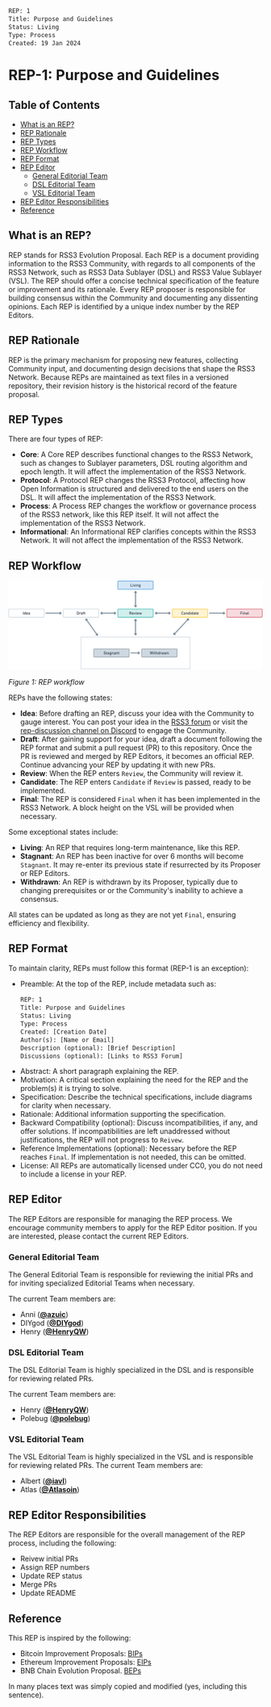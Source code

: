 ```
REP: 1
Title: Purpose and Guidelines
Status: Living
Type: Process
Created: 19 Jan 2024
```

# REP-1: Purpose and Guidelines

## Table of Contents

- [What is an REP?](#what-is-an-rep)
- [REP Rationale](#rep-rationale)
- [REP Types](#rep-types)
- [REP Workflow](#rep-workflow)
- [REP Format](#rep-format)
- [REP Editor](#rep-editor)
  - [General Editorial Team](#general-editorial-team)
  - [DSL Editorial Team](#dsl-editorial-team)
  - [VSL Editorial Team](#vsl-editorial-team)
- [REP Editor Responsibilities](#rep-editor-responsibilities)
- [Reference](#reference)

## What is an REP?

REP stands for RSS3 Evolution Proposal. Each REP is a document providing information to the RSS3 Community, with regards to all components of the RSS3 Network, such as RSS3 Data Sublayer (DSL) and RSS3 Value Sublayer (VSL). The REP should offer a concise technical specification of the feature or improvement and its rationale. Every REP proposer is responsible for building consensus within the Community and documenting any dissenting opinions. Each REP is identified by a unique index number by the REP Editors.

## REP Rationale

REP is the primary mechanism for proposing new features, collecting Community input, and documenting design decisions that shape the RSS3 Network. Because REPs are maintained as text files in a versioned repository, their revision history is the historical record of the feature proposal.

## REP Types

There are four types of REP:

- **Core**: A Core REP describes functional changes to the RSS3 Network, such as changes to Sublayer parameters, DSL routing algorithm and epoch length. It will affect the implementation of the RSS3 Network.
- **Protocol**: A Protocol REP changes the RSS3 Protocol, affecting how Open Information is structured and delivered to the end users on the DSL. It will affect the implementation of the RSS3 Network.
- **Process**: A Process REP changes the workflow or governance process of the RSS3 network, like this REP itself. It will not affect the implementation of the RSS3 Network.
- **Informational**: An Informational REP clarifies concepts within the RSS3 Network. It will not affect the implementation of the RSS3 Network.

## REP Workflow

![REP workflow](REP-1/REP-workflow.png)

*Figure 1: REP workflow*

REPs have the following states:

- **Idea**: Before drafting an REP, discuss your idea with the Community to gauge interest. You can post your idea in the [RSS3 forum](https://forum.rss3.io/) or visit the [rep-discussion channel on Discord](https://link.rss3.io/discord) to engage the Community.
- **Draft**: After gaining support for your idea, draft a document following the REP format and submit a pull request (PR) to this repository. Once the PR is reviewed and merged by REP Editors, it becomes an official REP. Continue advancing your REP by updating it with new PRs.
- **Review**: When the REP enters `Review`, the Community will review it.
- **Candidate**: The REP enters `Candidate` if `Review` is passed, ready to be implemented.
- **Final**: The REP is considered `Final` when it has been implemented in the RSS3 Network. A block height on the VSL will be provided when necessary.

Some exceptional states include:

- **Living**: An REP that requires long-term maintenance, like this REP.
- **Stagnant**: An REP has been inactive for over 6 months will become `Stagnant`. It may re-enter its previous state if resurrected by its Proposer or REP Editors.
- **Withdrawn**: An REP is withdrawn by its Proposer, typically due to changing prerequisites or or the Community's inability to achieve a consensus.

All states can be updated as long as they are not yet `Final`, ensuring efficiency and flexibility.

## REP Format

To maintain clarity, REPs must follow this format (REP-1 is an exception):

- Preamble: At the top of the REP, include metadata such as:
  ```
  REP: 1
  Title: Purpose and Guidelines
  Status: Living
  Type: Process
  Created: [Creation Date]
  Author(s): [Name or Email]
  Description (optional): [Brief Description]
  Discussions (optional): [Links to RSS3 Forum]
  ```
- Abstract: A short paragraph explaining the REP.
- Motivation: A critical section explaining the need for the REP and the problem(s) it is trying to solve.
- Specification: Describe the technical specifications, include diagrams for clarity when necessary.
- Rationale: Additional information supporting the specification.
- Backward Compatibility (optional): Discuss incompatibilities, if any, and offer solutions. If incompatibilities are left unaddressed without justifications, the REP will not progress to `Reivew`.
- Reference Implementations (optional): Necessary before the REP reaches `Final`. If implementation is not needed, this can be omitted.
- License: All REPs are automatically licensed under CC0, you do not need to include a license in your REP.

## REP Editor

The REP Editors are responsible for managing the REP process. We encourage community members to apply for the REP Editor position. If you are interested, please contact the current REP Editors.

### General Editorial Team

The General Editorial Team is responsible for reviewing the initial PRs and for inviting specialized Editorial Teams when necessary.

The current Team members are:

- Anni ([**@azuic**](https://github.com/azuic))
- DIYgod ([**@DIYgod**](https://github.com/DIYgod))
- Henry ([**@HenryQW**](https://github.com/HenryQW))

### DSL Editorial Team

The DSL Editorial Team is highly specialized in the DSL and is responsible for reviewing related PRs.

The current Team members are:

- Henry ([**@HenryQW**](https://github.com/HenryQW))
- Polebug ([**@polebug**](https://github.com/polebug))

### VSL Editorial Team

The VSL Editorial Team is highly specialized in the VSL and is responsible for reviewing related PRs.
The current Team members are:

- Albert ([**@iavl**](https://github.com/iavl))
- Atlas ([**@Atlasoin**](https://github.com/Atlasoin))

## REP Editor Responsibilities

The REP Editors are responsible for the overall management of the REP process, including the following:

- Reivew initial PRs
- Assign REP numbers
- Update REP status
- Merge PRs
- Update README

## Reference

This REP is inspired by the following:

- Bitcoin Improvement Proposals: [BIPs](https://github.com/bitcoin/bips)
- Ethereum Improvement Proposals: [EIPs](https://github.com/ethereum/EIPs/blob/master/EIPS/eip-1.md)
- BNB Chain Evolution Proposal. [BEPs](https://github.com/bnb-chain/BEPs/blob/master/BEPs/BEP1.md)

In many places text was simply copied and modified (yes, including this sentence).
